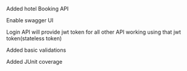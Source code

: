 <p>Added hotel Booking API</p>
<p>Enable swagger UI</p>
<p>Login API will provide jwt token for all other API working using that jwt token(stateless token)</p>
<p>Added basic validations</p>
<p>Added JUnit coverage</p>
